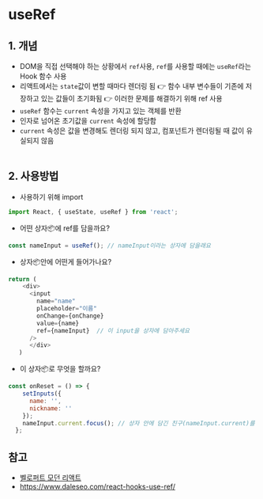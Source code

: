 # useRef
## 1. 개념
- DOM을 직접 선택해야 하는 상황에서 ```ref```사용, ```ref```를 사용할 때에는 ```useRef```라는 Hook 함수 사용
- 리액트에서는 ```state```값이 변할 때마다 렌더링 됨 👉 함수 내부 변수들이 기존에 저장하고 있는 값들이 초기화됨 👉 이러한 문제를 해결하기 위해 ref 사용
- ```useRef``` 함수는 ```current``` 속성을 가지고 있는 객체를 반환
- 인자로 넘어온 초기값을 ```current``` 속성에 할당함
- ```current``` 속성은 값을 변경해도 렌더링 되지 않고, 컴포넌트가 렌더링될 때 값이 유실되지 않음 <br><br>


## 2. 사용방법
- 사용하기 위해 import
```javascript
import React, { useState, useRef } from 'react';
```
- 어떤 상자📦에 ref를 담을까요?
```javascript
const nameInput = useRef(); // nameInput이라는 상자에 담을래요
```
- 상자📦안에 어떤게 들어가나요?
```javascript
return (
    <div>
      <input
        name="name"
        placeholder="이름"
        onChange={onChange}
        value={name}
        ref={nameInput}  // 이 input을 상자에 담아주세요
      />
      </div>
   )
```
- 이 상자📦로 무엇을 할까요?
```javascript
const onReset = () => {
    setInputs({
      name: '',
      nickname: ''
    });
    nameInput.current.focus(); // 상자 안에 담긴 친구(nameInput.current)를 focus 해주세요
  };
```

## 참고
- [벨로퍼트 모던 리액트](https://react.vlpt.us/basic/10-useRef.html)
- https://www.daleseo.com/react-hooks-use-ref/
